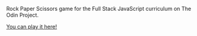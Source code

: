 Rock Paper Scissors game for the Full Stack JavaScript curriculum on The Odin Project.

[You can play it here!](https://llfalcao.github.io/rock-paper-scissors/)
